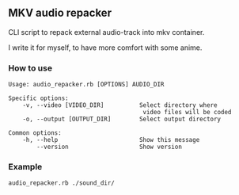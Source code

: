 MKV audio repacker
------------

CLI script to repack external audio-track into mkv container.

I write it for myself, to have more comfort with some anime.

### How to use ###

	Usage: audio_repacker.rb [OPTIONS] AUDIO_DIR

	Specific options:
	    -v, --video [VIDEO_DIR]          Select directory where
	                                      video files will be coded
	    -o, --output [OUTPUT_DIR]        Select output directory

	Common options:
	    -h, --help                       Show this message
	        --version                    Show version

### Example ###

	audio_repacker.rb ./sound_dir/
